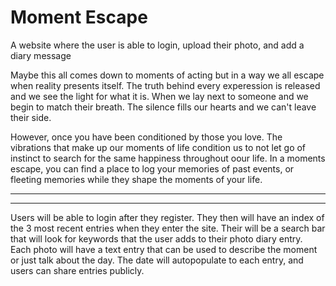 # Moment Escape

A website where the user is able to login,
upload their photo, and add a diary message

Maybe this all comes down to moments of acting
but in a way we all escape when reality
presents itself. The truth behind every experession
is released and we see the light for what it is.
When we lay next to someone and we begin
to match their breath. The silence fills
our hearts and we can't leave their side.

However, once you have been conditioned by those
you love. The vibrations that make up our moments
of life condition us to not let go of instinct to search
for the same happiness throughout oour life.
In a moments escape, you can find a place
to log your memories of past events,
or fleeting memories while they 
shape the moments of your life.

_________________________________________________________

_________________________________________________________

Users will be able to login after they register. They then will have an index of the 3 most recent entries when they enter the site. Their will be a search bar that will look for keywords that the user adds to their photo diary entry. Each photo will have a text entry that can be used to describe the moment or just talk about the day. The date will autopopulate to each entry, and users can share entries publicly.
